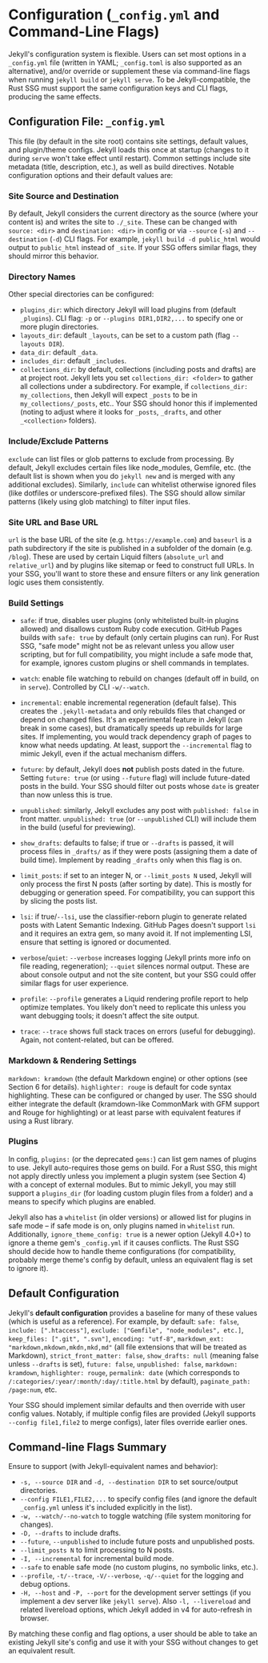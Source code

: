 # Configuration (`_config.yml` and Command-Line Flags)

Jekyll's configuration system is flexible. Users can set most options in a `_config.yml` file (written in YAML; `_config.toml` is also supported as an alternative), and/or override or supplement these via command-line flags when running `jekyll build` or `jekyll serve`. To be Jekyll-compatible, the Rust SSG must support the same configuration keys and CLI flags, producing the same effects.

## Configuration File: `_config.yml`

This file (by default in the site root) contains site settings, default values, and plugin/theme configs. Jekyll loads this once at startup (changes to it during `serve` won't take effect until restart). Common settings include site metadata (title, description, etc.), as well as build directives. Notable configuration options and their default values are:

### Site Source and Destination

By default, Jekyll considers the current directory as the source (where your content is) and writes the site to `./_site`. These can be changed with `source: <dir>` and `destination: <dir>` in config or via `--source` (`-s`) and `--destination` (`-d`) CLI flags. For example, `jekyll build -d public_html` would output to `public_html` instead of `_site`. If your SSG offers similar flags, they should mirror this behavior.

### Directory Names

Other special directories can be configured:

* `plugins_dir`: which directory Jekyll will load plugins from (default `_plugins`). CLI flag: `-p` or `--plugins DIR1,DIR2,...` to specify one or more plugin directories.
* `layouts_dir`: default `_layouts`, can be set to a custom path (flag `--layouts DIR`).
* `data_dir`: default `_data`.
* `includes_dir`: default `_includes`.
* `collections_dir`: by default, collections (including posts and drafts) are at project root. Jekyll lets you set `collections_dir: <folder>` to gather all collections under a subdirectory. For example, if `collections_dir: my_collections`, then Jekyll will expect `_posts` to be in `my_collections/_posts`, etc.. Your SSG should honor this if implemented (noting to adjust where it looks for `_posts`, `_drafts`, and other `_<collection>` folders).

### Include/Exclude Patterns

`exclude` can list files or glob patterns to exclude from processing. By default, Jekyll excludes certain files like node\_modules, Gemfile, etc. (the default list is shown when you do `jekyll new` and is merged with any additional excludes). Similarly, `include` can whitelist otherwise ignored files (like dotfiles or underscore-prefixed files). The SSG should allow similar patterns (likely using glob matching) to filter input files.

### Site URL and Base URL

`url` is the base URL of the site (e.g. `https://example.com`) and `baseurl` is a path subdirectory if the site is published in a subfolder of the domain (e.g. `/blog`). These are used by certain Liquid filters (`absolute_url` and `relative_url`) and by plugins like sitemap or feed to construct full URLs. In your SSG, you'll want to store these and ensure filters or any link generation logic uses them consistently.

### Build Settings

* `safe`: if true, disables user plugins (only whitelisted built-in plugins allowed) and disallows custom Ruby code execution. GitHub Pages builds with `safe: true` by default (only certain plugins can run). For Rust SSG, "safe mode" might not be as relevant unless you allow user scripting, but for full compatibility, you might include a safe mode that, for example, ignores custom plugins or shell commands in templates.

* `watch`: enable file watching to rebuild on changes (default off in build, on in `serve`). Controlled by CLI `-w/--watch`.

* `incremental`: enable incremental regeneration (default false). This creates the `.jekyll-metadata` and only rebuilds files that changed or depend on changed files. It's an experimental feature in Jekyll (can break in some cases), but dramatically speeds up rebuilds for large sites. If implementing, you would track dependency graph of pages to know what needs updating. At least, support the `--incremental` flag to mimic Jekyll, even if the actual mechanism differs.

* `future`: by default, Jekyll does **not** publish posts dated in the future. Setting `future: true` (or using `--future` flag) will include future-dated posts in the build. Your SSG should filter out posts whose `date` is greater than now unless this is true.

* `unpublished`: similarly, Jekyll excludes any post with `published: false` in front matter. `unpublished: true` (or `--unpublished` CLI) will include them in the build (useful for previewing).

* `show_drafts`: defaults to false; if true or `--drafts` is passed, it will process files in `_drafts/` as if they were posts (assigning them a date of build time). Implement by reading `_drafts` only when this flag is on.

* `limit_posts`: if set to an integer N, or `--limit_posts N` used, Jekyll will only process the first N posts (after sorting by date). This is mostly for debugging or generation speed. For compatibility, you can support this by slicing the posts list.

* `lsi`: if true/`--lsi`, use the classifier-reborn plugin to generate related posts with Latent Semantic Indexing. GitHub Pages doesn't support `lsi` and it requires an extra gem, so many avoid it. If not implementing LSI, ensure that setting is ignored or documented.

* `verbose`/`quiet`: `--verbose` increases logging (Jekyll prints more info on file reading, regeneration); `--quiet` silences normal output. These are about console output and not the site content, but your SSG could offer similar flags for user experience.

* `profile`: `--profile` generates a Liquid rendering profile report to help optimize templates. You likely don't need to replicate this unless you want debugging tools; it doesn't affect the site output.

* `trace`: `--trace` shows full stack traces on errors (useful for debugging). Again, not content-related, but can be offered.

### Markdown & Rendering Settings

`markdown: kramdown` (the default Markdown engine) or other options (see Section 6 for details). `highlighter: rouge` is default for code syntax highlighting. These can be configured or changed by user. The SSG should either integrate the default (kramdown-like CommonMark with GFM support and Rouge for highlighting) or at least parse with equivalent features if using a Rust library.

### Plugins

In config, `plugins:` (or the deprecated `gems:`) can list gem names of plugins to use. Jekyll auto-requires those gems on build. For a Rust SSG, this might not apply directly unless you implement a plugin system (see Section 4) with a concept of external modules. But to mimic Jekyll, you may still support a `plugins_dir` (for loading custom plugin files from a folder) and a means to specify which plugins are enabled. 

Jekyll also has a `whitelist` (in older versions) or allowed list for plugins in safe mode – if safe mode is on, only plugins named in `whitelist` run. Additionally, `ignore_theme_config: true` is a newer option (Jekyll 4.0+) to ignore a theme gem's `_config.yml` if it causes conflicts. The Rust SSG should decide how to handle theme configurations (for compatibility, probably merge theme's config by default, unless an equivalent flag is set to ignore it).

## Default Configuration

Jekyll's **default configuration** provides a baseline for many of these values (which is useful as a reference). For example, by default: `safe: false`, `include: [".htaccess"]`, `exclude: ["Gemfile", "node_modules", etc.]`, `keep_files: [".git", ".svn"]`, `encoding: "utf-8"`, `markdown_ext: "markdown,mkdown,mkdn,mkd,md"` (all file extensions that will be treated as Markdown), `strict_front_matter: false`, `show_drafts: null` (meaning false unless `--drafts` is set), `future: false`, `unpublished: false`, `markdown: kramdown`, `highlighter: rouge`, `permalink: date` (which corresponds to `/:categories/:year/:month/:day/:title.html` by default), `paginate_path: /page:num`, etc.

Your SSG should implement similar defaults and then override with user config values. Notably, if multiple config files are provided (Jekyll supports `--config file1,file2` to merge configs), later files override earlier ones.

## Command-line Flags Summary

Ensure to support (with Jekyll-equivalent names and behavior):

* `-s, --source DIR` and `-d, --destination DIR` to set source/output directories.
* `--config FILE1,FILE2,...` to specify config files (and ignore the default `_config.yml` unless it's included explicitly in the list).
* `-w, --watch/--no-watch` to toggle watching (file system monitoring for changes).
* `-D, --drafts` to include drafts.
* `--future`, `--unpublished` to include future posts and unpublished posts.
* `--limit_posts N` to limit processing to N posts.
* `-I, --incremental` for incremental build mode.
* `--safe` to enable safe mode (no custom plugins, no symbolic links, etc.).
* `--profile`, `-t/--trace`, `-V/--verbose`, `-q/--quiet` for the logging and debug options.
* `-H, --host` and `-P, --port` for the development server settings (if you implement a dev server like `jekyll serve`). Also `-l, --livereload` and related livereload options, which Jekyll added in v4 for auto-refresh in browser.

By matching these config and flag options, a user should be able to take an existing Jekyll site's config and use it with your SSG without changes to get an equivalent result. 